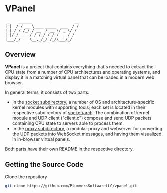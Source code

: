 # VPanel

```text
 _    ______                   __
| |  / / __ \____ _____  ___  / /
| | / / /_/ / __ `/ __ \/ _ \/ /
| |/ / ____/ /_/ / / / /  __/ /
|___/_/    \__,_/_/ /_/\___/_/
```

## Overview

**VPanel** is a project that contains everything that's needed to extract the CPU state from a number of CPU architectures and operating systems, and display it in a matching virtual panel that can be loaded in a modern web browser.

In general terms, it consists of two parts:

- In the [socket subdirectory](./socket/), a number of OS and architecture-specific kernel modules with supporting tools; each set is located in their respective subdirectory of [socket/arch](./socket/arch/). The combination of kernel module and UDP client ("client.c") compose and send UDP packets containing CPU state to servers able to process them.
- In the [proxy subdirectory](./proxy/), a modular proxy and webserver for converting the UDP packets into WebSocket messages, and having them visualized in in-browser virtual panels.

Both parts have their own README in the respective directory.

## Getting the Source Code

Clone the repository

```bash
git clone https://github.com/PlummersSoftwareLLC/vpanel.git
```
